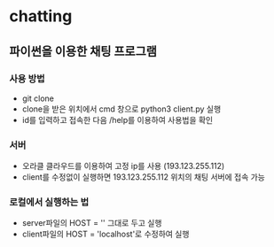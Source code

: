 # chatting

## 파이썬을 이용한 채팅 프로그램

### 사용 방법
- git clone
- clone을 받은 위치에서 cmd 창으로 python3 client.py 실행
- id를 입력하고 접속한 다음 /help를 이용하여 사용법을 확인


### 서버
- 오라클 클라우드를 이용하여 고정 ip를 사용 (193.123.255.112)
- client를 수정없이 실행하면 193.123.255.112 위치의 채팅 서버에 접속 가능

### 로컬에서 실행하는 법
- server파일의 HOST = '' 그대로 두고 실행
- client파일의 HOST = 'localhost'로 수정하여 실행
